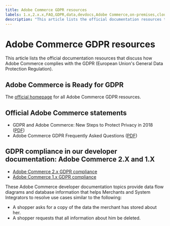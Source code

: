 ```yaml
---
title: Adobe Commerce GDPR resources
labels: 1.x,2.x.x,FAQ,GDPR,data,devdocs,Adobe Commerce,on-premises,cloud infrastructure,Magento Commerce
description: "This article lists the official documentation resources that discuss how Adobe Commerce complies with the GDPR (European Union's General Data Protection Regulation)."
---
```


# Adobe Commerce GDPR resources

This article lists the official documentation resources that discuss how Adobe Commerce complies with the GDPR (European Union's General Data Protection Regulation).

## Adobe Commerce is Ready for GDPR

The [official homepage](https://magento.com/gdpr) for all Adobe Commerce GDPR resources.

## Official Adobe Commerce statements

* GDPR and Adobe Commerce: New Steps to Protect Privacy in 2018 ([PDF](https://magento.com/sites/default/files/Magento-GDPR-Overview.pdf))
* Adobe Commerce GDPR Frequently Asked Questions ([PDF](https://magento.com/sites/default/files/Magento-GDPR-FAQs.pdf))

## GDPR compliance in our developer documentation: Adobe Commerce 2.X and 1.X

* [Adobe Commerce 2.x GDPR compliance](https://devdocs.magento.com/guides/v2.2/architecture/gdpr/magento-2x.html)
* [Adobe Commerce 1.x GDPR compliance](https://devdocs.magento.com/guides/v2.2/architecture/gdpr/magento-1x.html)

These Adobe Commerce developer documentation topics provide data flow diagrams and database information that helps Merchants and System Integrators to resolve use cases similar to the following:

* A shopper asks for a copy of the data the merchant has stored about her.
* A shopper requests that all information about him be deleted. 